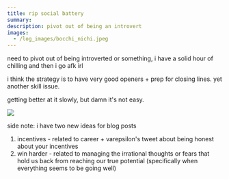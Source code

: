 ```yaml
---
title: rip social battery
summary: 
description: pivot out of being an introvert
images:
  - /log_images/bocchi_nichi.jpeg
---
```


need to pivot out of being introverted or something, i have a solid hour of chilling and then i go afk irl

i think the strategy is to have very good openers + prep for closing lines. yet another skill issue.

getting better at it slowly, but damn it's not easy.

![](/log_images/bocchi_nichi.jpeg)

side note: i have two new ideas for blog posts
1. incentives - related to career + varepsilon's tweet about being honest about your incentives
2. win harder - related to managing the irrational thoughts or fears that hold us back from reaching our true potential (specifically when everything seems to be going well)